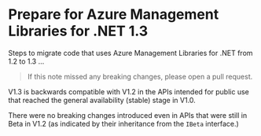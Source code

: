 ﻿# Prepare for Azure Management Libraries for .NET 1.3 #

Steps to migrate code that uses Azure Management Libraries for .NET from 1.2 to 1.3 …

> If this note missed any breaking changes, please open a pull request.

V1.3 is backwards compatible with V1.2 in the APIs intended for public use that reached the general availability (stable) stage in V1.0. 

There were no breaking changes introduced even in APIs that were still in Beta in V1.2 (as indicated by their inheritance from the `IBeta` interface.)
